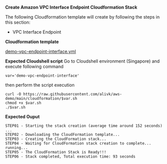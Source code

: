 **Create Amazon VPC Interface Endpoint Cloudformation Stack**

The following Cloudformation template will create by following the steps in this section:

- VPC Interface Endpoint

**Cloudformation template**

[demo-vpc-endpoint-interface.yml](demo-vpc-endpoint-interface.yml)

**Expected Cloudshell script**
Go to Cloudshell environment (Singapore) and execute following command
```
var='demo-vpc-endpoint-interface'
```
then perform the script execution

```
curl -O https://raw.githubusercontent.com/alivk/aws-demo/main/cloudformation/$var.sh
chmod +x $var.sh
./$var.sh
```

**Expected Ouput**
```
STEP01 - Starting the stack creation (average time around 152 seconds) ...
STEP02 - Downloading the CloudFormation template...
STEP03 - Creating the CloudFormation stack...
STEP04 - Waiting for CloudFormation stack creation to complete... running... 
STEP05 - The CloudFormation Stack is Ready!!!
STEP06 - Stack completed, Total execution time: 93 seconds
```
